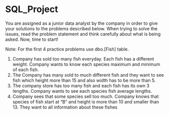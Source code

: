 # SQL_Project
You are assigned as a junior data analyst by the company in order to give 
your solutions to the problems described below. When trying to solve the 
issues, read the problem statement and think carefully about what is being 
asked. Now, time to start!

Note: For the first 4 practice problems use dbo.[Fish] table.
1. Company has sold too many fish everyday. Each fish has a different 
weight. Company wants to know each species maximum and 
minimum of each fish.
2. The Company has many sold to much different fish and they want to 
see fish which height more than 15 and also width has to be more 
than 5.
3. The company store has too many fish and each fish has its own 3 
lengths. Company wants to see each species fish average lengths.
4. Company sees that some species sell too much. Company knows 
that species of fish start at “B” and height is more than 10 and smaller 
than 13. They want to all information about these fishes
